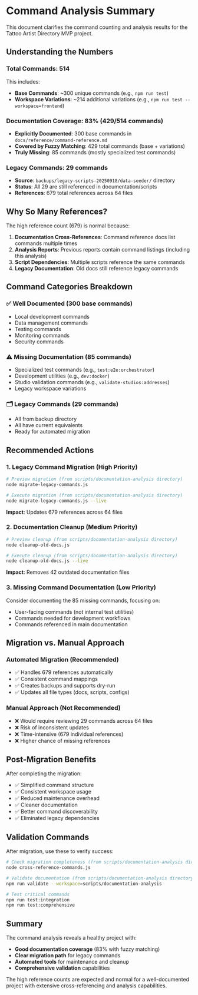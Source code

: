 # Command Analysis Summary

This document clarifies the command counting and analysis results for the Tattoo Artist Directory MVP project.

## Understanding the Numbers

### Total Commands: 514

This includes:

- **Base Commands**: ~300 unique commands (e.g., `npm run test`)
- **Workspace Variations**: ~214 additional variations (e.g., `npm run test --workspace=frontend`)

### Documentation Coverage: 83% (429/514 commands)

- **Explicitly Documented**: 300 base commands in `docs/reference/command-reference.md`
- **Covered by Fuzzy Matching**: 429 total commands (base + variations)
- **Truly Missing**: 85 commands (mostly specialized test commands)

### Legacy Commands: 29 commands

- **Source**: `backups/legacy-scripts-20250918/data-seeder/` directory
- **Status**: All 29 are still referenced in documentation/scripts
- **References**: 679 total references across 64 files

## Why So Many References?

The high reference count (679) is normal because:

1. **Documentation Cross-References**: Command reference docs list commands multiple times
2. **Analysis Reports**: Previous reports contain command listings (including this analysis)
3. **Script Dependencies**: Multiple scripts reference the same commands
4. **Legacy Documentation**: Old docs still reference legacy commands

## Command Categories Breakdown

### ✅ Well Documented (300 base commands)

- Local development commands
- Data management commands
- Testing commands
- Monitoring commands
- Security commands

### ⚠️ Missing Documentation (85 commands)

- Specialized test commands (e.g., `test:e2e:orchestrator`)
- Development utilities (e.g., `dev:docker`)
- Studio validation commands (e.g., `validate-studios:addresses`)
- Legacy workspace variations

### 🗂️ Legacy Commands (29 commands)

- All from backup directory
- All have current equivalents
- Ready for automated migration

## Recommended Actions

### 1. Legacy Command Migration (High Priority)

```bash
# Preview migration (from scripts/documentation-analysis directory)
node migrate-legacy-commands.js

# Execute migration (from scripts/documentation-analysis directory)
node migrate-legacy-commands.js --live
```

**Impact**: Updates 679 references across 64 files

### 2. Documentation Cleanup (Medium Priority)

```bash
# Preview cleanup (from scripts/documentation-analysis directory)
node cleanup-old-docs.js

# Execute cleanup (from scripts/documentation-analysis directory)
node cleanup-old-docs.js --live
```

**Impact**: Removes 42 outdated documentation files

### 3. Missing Command Documentation (Low Priority)

Consider documenting the 85 missing commands, focusing on:

- User-facing commands (not internal test utilities)
- Commands needed for development workflows
- Commands referenced in main documentation

## Migration vs. Manual Approach

### Automated Migration (Recommended)

- ✅ Handles 679 references automatically
- ✅ Consistent command mappings
- ✅ Creates backups and supports dry-run
- ✅ Updates all file types (docs, scripts, configs)

### Manual Approach (Not Recommended)

- ❌ Would require reviewing 29 commands across 64 files
- ❌ Risk of inconsistent updates
- ❌ Time-intensive (679 individual references)
- ❌ Higher chance of missing references

## Post-Migration Benefits

After completing the migration:

- ✅ Simplified command structure
- ✅ Consistent workspace usage
- ✅ Reduced maintenance overhead
- ✅ Cleaner documentation
- ✅ Better command discoverability
- ✅ Eliminated legacy dependencies

## Validation Commands

After migration, use these to verify success:

```bash
# Check migration completeness (from scripts/documentation-analysis directory)
node cross-reference-commands.js

# Validate documentation (from scripts/documentation-analysis directory)
npm run validate --workspace=scripts/documentation-analysis

# Test critical commands
npm run test:integration
npm run test:comprehensive
```

## Summary

The command analysis reveals a healthy project with:

- **Good documentation coverage** (83% with fuzzy matching)
- **Clear migration path** for legacy commands
- **Automated tools** for maintenance and cleanup
- **Comprehensive validation** capabilities

The high reference counts are expected and normal for a well-documented project with extensive cross-referencing and analysis capabilities.
